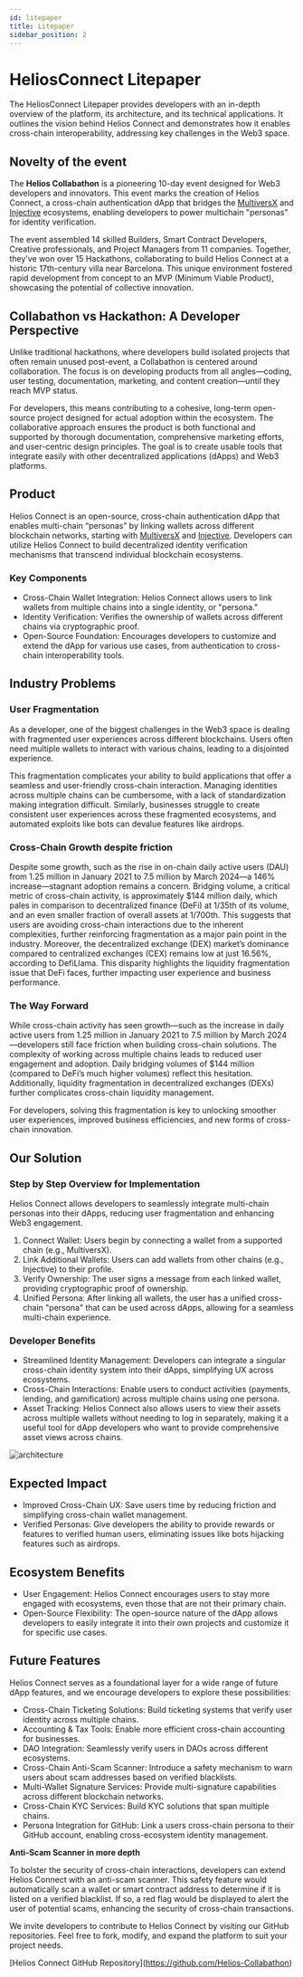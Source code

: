 ```yaml
---
id: litepaper
title: Litepaper
sidebar_position: 2
---
```


# HeliosConnect Litepaper

The HeliosConnect Litepaper provides developers with an in-depth overview of the platform, its architecture, and its technical applications. It outlines the vision behind Helios Connect and demonstrates how it enables cross-chain interoperability, addressing key challenges in the Web3 space.

## Novelty of the event

The **Helios Collabathon** is a pioneering 10-day event designed for Web3 developers and innovators. This event marks the creation of Helios Connect, a cross-chain authentication dApp that bridges the [MultiversX](https://multiversx.com/) and [Injective](https://injective.com/) ecosystems, enabling developers to power multichain "personas" for identity verification.

The event assembled 14 skilled Builders, Smart Contract Developers, Creative professionals, and Project Managers from 11 companies. Together, they’ve won over 15 Hackathons, collaborating to build Helios Connect at a historic 17th-century villa near Barcelona. This unique environment fostered rapid development from concept to an MVP (Minimum Viable Product), showcasing the potential of collective innovation.

## Collabathon vs Hackathon: A Developer Perspective

Unlike traditional hackathons, where developers build isolated projects that often remain unused post-event, a Collabathon is centered around collaboration. The focus is on developing products from all angles—coding, user testing, documentation, marketing, and content creation—until they reach MVP status.

For developers, this means contributing to a cohesive, long-term open-source project designed for actual adoption within the ecosystem. The collaborative approach ensures the product is both functional and supported by thorough documentation, comprehensive marketing efforts, and user-centric design principles. The goal is to create usable tools that integrate easily with other decentralized applications (dApps) and Web3 platforms.

## Product

Helios Connect is an open-source, cross-chain authentication dApp that enables multi-chain “personas” by linking wallets across different blockchain networks, starting with [MultiversX](https://multiversx.com/) and [Injective](https://injective.com/). Developers can utilize Helios Connect to build decentralized identity verification mechanisms that transcend individual blockchain ecosystems.

### Key Components

- Cross-Chain Wallet Integration: Helios Connect allows users to link wallets from multiple chains into a single identity, or "persona."
- Identity Verification: Verifies the ownership of wallets across different chains via cryptographic proof.
- Open-Source Foundation: Encourages developers to customize and extend the dApp for various use cases, from authentication to cross-chain interoperability tools.

## Industry Problems

### User Fragmentation

As a developer, one of the biggest challenges in the Web3 space is dealing with fragmented user experiences across different blockchains. Users often need multiple wallets to interact with various chains, leading to a disjointed experience.

This fragmentation complicates your ability to build applications that offer a seamless and user-friendly cross-chain interaction. Managing identities across multiple chains can be cumbersome, with a lack of standardization making integration difficult. Similarly, businesses struggle to create consistent user experiences across these fragmented ecosystems, and automated exploits like bots can devalue features like airdrops.

### Cross-Chain Growth despite friction

Despite some growth, such as the rise in on-chain daily active users (DAU) from 1.25 million in January 2021 to 7.5 million by March 2024—a 146% increase—stagnant adoption remains a concern. Bridging volume, a critical metric of cross-chain activity, is approximately $144 million daily, which pales in comparison to decentralized finance (DeFi) at 1/35th of its volume, and an even smaller fraction of overall assets at 1/700th. This suggests that users are avoiding cross-chain interactions due to the inherent complexities, further reinforcing fragmentation as a major pain point in the industry.
Moreover, the decentralized exchange (DEX) market’s dominance compared to centralized exchanges (CEX) remains low at just 16.56%, according to DefiLlama. This disparity highlights the liquidity fragmentation issue that DeFi faces, further impacting user experience and business performance.

### The Way Forward

While cross-chain activity has seen growth—such as the increase in daily active users from 1.25 million in January 2021 to 7.5 million by March 2024—developers still face friction when building cross-chain solutions. The complexity of working across multiple chains leads to reduced user engagement and adoption. Daily bridging volumes of $144 million (compared to DeFi’s much higher volumes) reflect this hesitation. Additionally, liquidity fragmentation in decentralized exchanges (DEXs) further complicates cross-chain liquidity management.

For developers, solving this fragmentation is key to unlocking smoother user experiences, improved business efficiencies, and new forms of cross-chain innovation.

## Our Solution

### Step by Step Overview for Implementation

Helios Connect allows developers to seamlessly integrate multi-chain personas into their dApps, reducing user fragmentation and enhancing Web3 engagement.

1. Connect Wallet: Users begin by connecting a wallet from a supported chain (e.g., MultiversX).
2. Link Additional Wallets: Users can add wallets from other chains (e.g., Injective) to their profile.
3. Verify Ownership: The user signs a message from each linked wallet, providing cryptographic proof of ownership.
4. Unified Persona: After linking all wallets, the user has a unified cross-chain "persona" that can be used across dApps, allowing for a seamless multi-chain experience.

### Developer Benefits

- Streamlined Identity Management: Developers can integrate a singular cross-chain identity system into their dApps, simplifying UX across ecosystems.
- Cross-Chain Interactions: Enable users to conduct activities (payments, lending, and gamification) across multiple chains using one persona.
- Asset Tracking: Helios Connect also allows users to view their assets across multiple wallets without needing to log in separately, making it a useful tool for dApp developers who want to provide comprehensive asset views across chains.

![architecture](/img/architecture.png)

## Expected Impact

- Improved Cross-Chain UX: Save users time by reducing friction and simplifying cross-chain wallet management.
- Verified Personas: Give developers the ability to provide rewards or features to verified human users, eliminating issues like bots hijacking features such as airdrops.

## Ecosystem Benefits

- User Engagement: Helios Connect encourages users to stay more engaged with ecosystems, even those that are not their primary chain.
- Open-Source Flexibility: The open-source nature of the dApp allows developers to easily integrate it into their own projects and customize it for specific use cases.

## Future Features

Helios Connect serves as a foundational layer for a wide range of future dApp features, and we encourage developers to explore these possibilities:

- Cross-Chain Ticketing Solutions: Build ticketing systems that verify user identity across multiple chains.
- Accounting & Tax Tools: Enable more efficient cross-chain accounting for businesses.
- DAO Integration: Seamlessly verify users in DAOs across different ecosystems.
- Cross-Chain Anti-Scam Scanner: Introduce a safety mechanism to warn users about scam addresses based on verified blacklists.
- Multi-Wallet Signature Services: Provide multi-signature capabilities across different blockchain networks.
- Cross-Chain KYC Services: Build KYC solutions that span multiple chains.
- Persona Integration for GitHub: Link a users cross-chain persona to their GitHub account, enabling cross-ecosystem identity management.

**Anti-Scam Scanner in more depth**

To bolster the security of cross-chain interactions, developers can extend Helios Connect with an anti-scam scanner. This safety feature would automatically scan a wallet or smart contract address to determine if it is listed on a verified blacklist. If so, a red flag would be displayed to alert the user of potential scams, enhancing the security of cross-chain transactions.

We invite developers to contribute to Helios Connect by visiting our GitHub repositories. Feel free to fork, modify, and expand the platform to suit your project needs.

[Helios Connect GitHub Repository]​(https://github.com/Helios-Collabathon)
